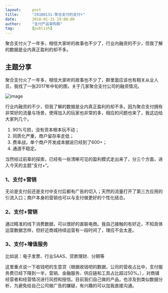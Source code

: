 ```yaml
---                                                                         
layout:     post                                            
title:      "20180131-聚合支付的支付+"                                                                           
date:       2018-01-31 19:00:00                                                                           
author:     "支付产品架构群"                                      
tag:		[publish]                                
---   
```


聚合支付火了一年多，相信大家听的故事也不少了，行业内融资的不少，但我了解的数据是业内真正盈利的却不多。

## 主题分享

聚合支付火了一年多，相信大家听的故事也不少了，群里面应该也有相关从业人员，我找了一张2017年中旬的图，关于几家聚合支付公司的融资情况。

![image](http://static.cocolian.cn/img/201801/20180131_203738.png)

行业内融资的不少，但我了解的数据是业内真正盈利的却不多。因为聚合支付拥有非常好的流量与场景，使得加入的玩家也非常的多，相应的问题也来了，我这边给大家列几个。

1. 90%亏损，没有资本根本玩不动；
2. 同质化严重，商户留存率走低；
3. 费率战，单个商户开发成本据说已经到了600+；
4. 通道不稳定。

当然经过前辈的探索，已经有一些清晰可见的盈利模式走出来了，分三个方面，进入今天的主题“支付+”。

### 1、支付+营销

无论是支付前还是支付中支付后都有广告的切入；天然的流量打开了第三方应用的引流入口；商户本身的营销也可以与支付做更好的个性化结合。

### 2、支付+营销

通过精准的线下消费数据，可以很好的直联电商。我自己接触的有好近，不知具体运营数据怎样，但好近商城持续运营有一段时间了，理应不会太差。

### 3、支付+增值服务

比如说：电子发票、行业SAAS、贷款理财、分期等

这里重点说一下收钱吧的生意贷（根据收钱吧的数据，公司的营收占比中，支付服务费已经下降到一半，营销、金融服务、供应链和工具占比超过50%。），对商铺经营者和经营情况进行风控和授信。目前我们自己做的产品，也涉及到类似数据分析，为避免给自己公司做广告的嫌疑，有兴趣的可以加我直接沟通。

